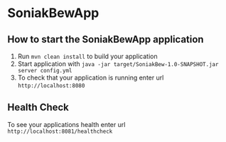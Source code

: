 # SoniakBewApp

How to start the SoniakBewApp application
---

1. Run `mvn clean install` to build your application
1. Start application with `java -jar target/SoniakBew-1.0-SNAPSHOT.jar server config.yml`
1. To check that your application is running enter url `http://localhost:8080`

Health Check
---

To see your applications health enter url `http://localhost:8081/healthcheck`
